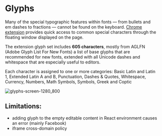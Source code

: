 # Glyphs

Many of the special typographic features within fonts — from bullets and em dashes to fractions — cannot be found on the keyboard. [Chrome extension](https://chrome.google.com/webstore/detail/glyphs/holbdohcbcodlejipgcmdleppjmfffhi) provides quick access to common special characters through the floating window displayed on the page.

The extension glyph set includes **605 characters**, mostly from AGLFN (Adobe Glyph List For New Fonts) a list of base glyphs that are recommended for new fonts, extended with all Unicode dashes and whitespace that are especially useful to editors.

Each character is assigned to one or more categories: Basic Latin and Latin 1, Extended Latin A and B, Punctuation, Dashes & Quotes, Whitespace, Currency, Numbers, Math Symbols, Symbols, Greek and Coptic

![glyphs-screen-1280_800](https://user-images.githubusercontent.com/13873576/38707485-d0d869ae-3eb1-11e8-9698-bfb45a3a6cc1.png)

## Limitations:
- adding glyph to the empty editable content in React environment causes an error (mainly Facebook)
- iframe cross-domain policy
